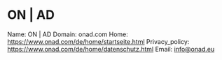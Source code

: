
# ON | AD

Name: ON | AD
Domain: onad.com
Home: https://www.onad.com/de/home/startseite.html
Privacy_policy: https://www.onad.com/de/home/datenschutz.html
Email: info@onad.eu
